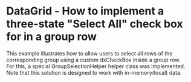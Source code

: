 # DataGrid - How to implement a three-state "Select All" check box for in a group row 

<p>This example illustrates how to allow users to select all rows of the corresponding group using a custom dxCheckBox inside a group row.<br>For this, a special GroupSelectionHelper helper class was implemented. Note that this solution is designed to work with in-memory(local) data. </p>

<br/>


